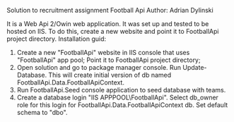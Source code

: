 ﻿Solution to recruitment assignment Football Api
Author: Adrian Dylinski

It is a Web Api 2/Owin web application. It was set up and tested to be hosted on IIS. To do this, create a new website and point it to FootballApi project directory.
Installation guid:
1. Create a new "FootballApi" website in IIS console that uses "FootballApi" app pool; Point it to FootballApi project directory;
2. Open solution and go to package manager console. Run Update-Database. This will create initial version of db named FootballApi.Data.FootballApiContext.
3. Run FootballApi.Seed console application to seed database with teams.
4. Create a database login "IIS APPPOOL\FootballApi". Select db_owner role for this login  for FootballApi.Data.FootballApiContext db. Set default schema to "dbo".